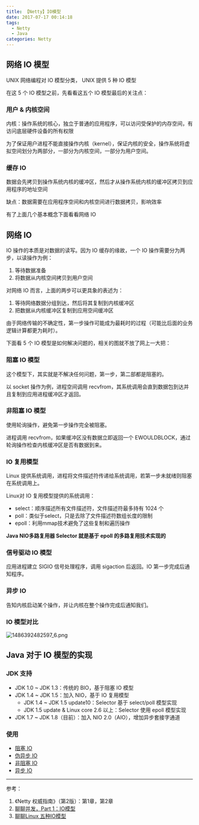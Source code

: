 ```yaml
---
title: 【Netty】IO模型
date: 2017-07-17 00:14:18
tags: 
  - Netty
  - Java
categories: Netty
---
```

## 网络 IO 模型

UNIX 网络编程对 IO 模型分类， UNIX 提供 5 种 IO 模型

在这 5 个 IO 模型之前，先看看这五个 IO 模型最后的关注点：

### 用户 & 内核空间

内核：操作系统的核心，独立于普通的应用程序，可以访问受保护的内存空间，有访问底层硬件设备的所有权限

为了保证用户进程不能直接操作内核（kernel），保证内核的安全，操作系统将虚拟空间划分为两部分，一部分为内核空间，一部分为用户空间。

### 缓存 IO

数据会先拷贝到操作系统内核的缓冲区，然后才从操作系统内核的缓冲区拷贝到应用程序的地址空间

缺点：数据需要在应用程序空间和内核空间进行数据拷贝，影响效率

有了上面几个基本概念下面看看网络 IO

## 网络 IO

IO 操作的本质是对数据的读写。因为 IO 缓存的缘故，一个 IO 操作需要分为两步，以读操作为例：

1. 等待数据准备
2. 将数据从内核空间拷贝到用户空间

对网络 IO 而言，上面的两步可以更具象的表述为：

1. 等待网络数据分组到达，然后将其复制到内核缓冲区
2. 把数据从内核缓冲区复制到应用空间缓冲区

由于网络传输的不确定性，第一步操作可能成为最耗时的过程（可能比后面的业务逻辑计算都更为耗时）。

下面看 5 个 IO 模型是如何解决问题的，相关的图就不放了网上一大把：

### 阻塞 IO 模型

这个模型下，其实就是不解决任何问题，第一步，第二部都是阻塞的。

以 socket 操作为例，进程空间调用 recvfrom，其系统调用会直到数据包到达并且复制到应用进程缓冲区才返回。

### 非阻塞 IO 模型

使用轮询操作，避免第一步操作完全被阻塞。

进程调用 recvfrom，如果缓冲区没有数据立即返回一个 EWOULDBLOCK，通过轮询操作检查内核缓冲区是否有数据到来。

### IO 复用模型

Linux 提供系统调用，进程将文件描述符传递给系统调用，若第一步未就绪则阻塞在系统调用上。

Linux对 IO 复用模型提供的系统调用：

- select：顺序描述所有文件描述符，文件描述符最多持有 1024 个
- poll：类似于select，只是去除了文件描述符数组长度的限制
- epoll：利用mmap技术避免了这些复制和遍历操作

**Java NIO多路复用器 Selector 就是基于 epoll 的多路复用技术实现的**

### 信号驱动 IO 模型

应用进程建立 SIGIO 信号处理程序，调用 sigaction 后返回。IO 第一步完成后通知程序。

### 异步 IO

告知内核启动某个操作，并让内核在整个操作完成后通知我们。

### IO 模型对比

![1486392482597_6.png](https://i.loli.net/2017/07/16/596b64fa04869.png)

## Java 对于 IO 模型的实现

### JDK 支持

- JDK 1.0 ~ JDK 1.3：传统的 BIO，基于阻塞 IO 模型
- JDK 1.4 ~ JDK 1.5：加入 NIO，基于 IO 复用模型
  - JDK 1.4 ~ JDK 1.5 update10：Selector 基于 select/poll 模型实现
  - JDK 1.5 update & Linux core 2.6 以上：Selector 使用 epoll 模型实现
- JDK 1.7 ~ JDK 1.8（目前）：加入 NIO 2.0（AIO），增加异步套接字通道

### 使用

- [阻塞 IO](https://github.com/zhanghTK/netty/tree/master/src/main/java/tk/zhangh/netty/ch1/bio)
- [伪异步 IO](https://github.com/zhanghTK/netty/tree/master/src/main/java/tk/zhangh/netty/ch1/paio)
- [非阻塞 IO](https://github.com/zhanghTK/netty/tree/master/src/main/java/tk/zhangh/netty/ch1/nio)
- [异步 IO](https://github.com/zhanghTK/netty/tree/master/src/main/java/tk/zhangh/netty/ch1/aio)

---

参考：

1. 《Netty 权威指南》（第2版）：第1章，第2章
2. [聊聊并发，Part 1：IO模型](http://blog.leanote.com/post/joesay/Concurrency-Model-Part-1-IO-Concurrency)
3. [聊聊Linux 五种IO模型](http://www.jianshu.com/p/486b0965c296)

